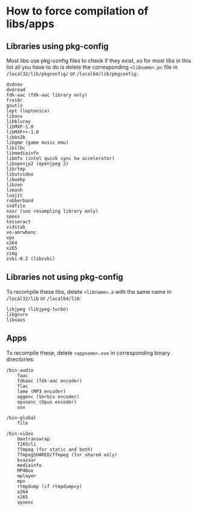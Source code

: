 How to force compilation of libs/apps
====

## Libraries using pkg-config
Most libs use pkg-config files to check if they exist, so for most libs in this list all you have to do is delete the corresponding `<libname>.pc` file in `/local32/lib/pkgconfig/` or `/local64/lib/pkgconfig`:
```
dvdnav
dvdread
fdk-aac (fdk-aac library only)
frei0r
gnutls
lept (leptonica)
libass
libbluray
libMXF-1.0
libMXF++-1.0
libbs2b
libgme (game music emu)
libilbc
libmediainfo
libmfx (intel quick sync hw accelerator)
libopenjp2 (openjpeg 2)
librtmp
libutvideo
libwebp
libzen
lsmash
luajit
rubberband
sndfile
soxr (sox resampling library only)
speex
tesseract
vidstab
vo-amrwbenc
vpx
x264
x265
zimg
zvbi-0.2 (libzvbi)
```

## Libraries not using pkg-config
To recompile these libs, delete `<libname>.a` with the same name in `/local32/lib` or `/local64/lib`:
```
libjpeg (libjpeg-turbo)
libgnurx
libxavs
```

## Apps
To recompile these, delete `<appname>.exe` in corresponding binary directories:

```
/bin-audio
    faac
    fdkaac (fdk-aac encoder)
    flac
    lame (MP3 encoder)
    oggenc (Vorbis encoder)
    opusenc (Opus encoder)
    sox

/bin-global
    file

/bin-video
    bmxtranswrap
    f265cli
    ffmpeg (for static and both)
    ffmpegSHARED/ffmpeg (for shared only)
    kvazaar
    mediainfo
    MP4Box
    mplayer
    mpv
    rtmpdump (if rtmpdump=y)
    x264
    x265
    vpxenc
```
